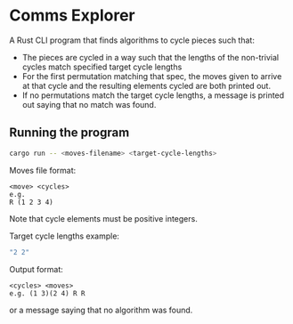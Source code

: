 # Comms Explorer

A Rust CLI program that finds algorithms to cycle pieces such that:
- The pieces are cycled in a way such that the lengths of the non-trivial cycles match specified target cycle lengths
- For the first permutation matching that spec, the moves given to arrive at that cycle and the resulting elements cycled are both printed out.
- If no permutations match the target cycle lengths, a message is printed out saying that no match was found.

## Running the program

```sh
cargo run -- <moves-filename> <target-cycle-lengths>
```

Moves file format:
```
<move> <cycles>
e.g.
R (1 2 3 4)
```

Note that cycle elements must be positive integers.

Target cycle lengths example:
```sh
"2 2"
```

Output format:
```
<cycles> <moves>
e.g. (1 3)(2 4) R R
```

or a message saying that no algorithm was found.
